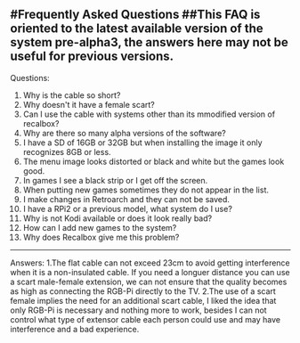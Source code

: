 #Frequently Asked Questions
##This FAQ is oriented to the latest available version of the system pre-alpha3, the answers here may not be useful for previous versions.
------------------------------------------------------------------------------------------------
Questions:
1. Why is the cable so short?
2. Why doesn't it have a female scart?
3. Can I use the cable with systems other than its mmodified version of recalbox?
4. Why are there so many alpha versions of the software?
5. I have a SD of 16GB or 32GB but when installing the image it only recognizes 8GB or less.
6. The menu image looks distorted or black and white but the games look good.
7. In games I see a black strip or I get off the screen.
8. When putting new games sometimes they do not appear in the list.
9. I make changes in Retroarch and they can not be saved.
10. I have a RPi2 or a previous model, what system do I use?
11. Why is not Kodi available or does it look really bad?
12. How can I add new games to the system?
13. Why does Recalbox give me this problem?
---------------------------------------------------------------------------------------------------
Answers:
    1.The flat cable can not exceed 23cm to avoid getting interference when it is a non-insulated cable.
      If you need a longuer distance you can use a scart male-female extension, we can not ensure that the quality becomes as         high as connecting the RGB-Pi directly to the TV.
    2.The use of a scart female implies the need for an additional scart cable, I liked the idea that only RGB-Pi is necessary and nothing more to work, besides I can not control what type of extensor cable each person could use and may have interference and a bad experience.
